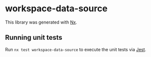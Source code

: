# workspace-data-source

This library was generated with [Nx](https://nx.dev).

## Running unit tests

Run `nx test workspace-data-source` to execute the unit tests via [Jest](https://jestjs.io).
